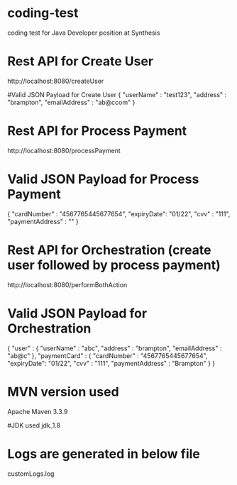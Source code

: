 # coding-test
coding test for Java Developer position at Synthesis

# Rest API for Create User
http://localhost:8080/createUser

#Valid JSON Payload for Create User
{
	"userName" : "test123",
	"address" : "brampton",
	"emailAddress" : "ab@ccom"
}

# Rest API for Process Payment
http://localhost:8080/processPayment

# Valid JSON Payload for Process Payment
{
	"cardNumber" : "4567765445677654",
	"expiryDate": "01/22",
	"cvv" : "111",
	"paymentAddress" : ""
}

# Rest API for Orchestration (create user followed by process payment)
http://localhost:8080/performBothAction

# Valid JSON Payload for Orchestration
{
	"user" : {
		"userName" : "abc",
		"address" : "brampton",
		"emailAddress" : "ab@c"
	},
	"paymentCard" : {
		"cardNumber" : "4567765445677654",
		"expiryDate": "01/22",
		"cvv" : "111",
		"paymentAddress" : "Brampton"
	}
}

# MVN version used
Apache Maven 3.3.9

#JDK used 
jdk_1.8

# Logs are generated in below file
customLogs.log


